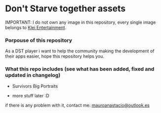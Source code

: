 # Don't Starve together assets


IMPORTANT: I do not own any image in this repository, every single image belongs to [Klei Entertainment](https://www.klei.com/). 

### Porpouse of this repository

As a DST player i want to help the community making the development of their apps easier, hope this repository helps you.


### What this repo includes (see what has been added, fixed and updated in changelog)

- Survivors Big Portraits

- more stuff later :D

if there is any problem with it, contact me: mauroanastacio@outlook.es
